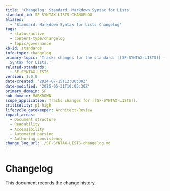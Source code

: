 ```yaml
---
title: 'Changelog: Standard: Markdown Syntax for Lists'
standard_id: SF-SYNTAX-LISTS-CHANGELOG
aliases:
  - 'Standard: Markdown Syntax for Lists Changelog'
tags:
  - status/active
  - content-type/changelog
  - topic/governance
kb-id: standards
info-type: changelog
primary-topic: 'Tracks changes for the standard: [[SF-SYNTAX-LISTS]] - Standard: Markdown
  Syntax for Lists.'
related-standards:
  - SF-SYNTAX-LISTS
version: 1.0.0
date-created: '2024-07-15T12:00:00Z'
date-modified: '2025-05-31T10:05:30Z'
primary_domain: SF
sub_domain: MARKDOWN
scope_application: Tracks changes for [[SF-SYNTAX-LISTS]].
criticality: p1-high
lifecycle_gatekeeper: Architect-Review
impact_areas:
  - Document structure
  - Readability
  - Accessibility
  - Automated parsing
  - Authoring consistency
change_log_url: ./SF-SYNTAX-LISTS-changelog.md
---
```


# Changelog

This document records the change history.

